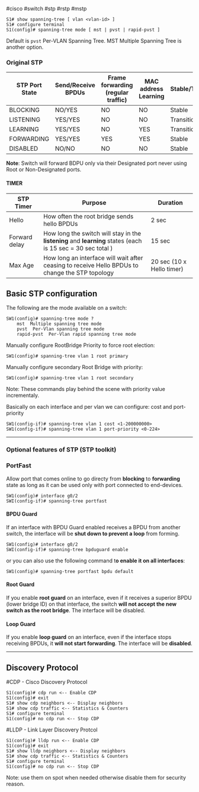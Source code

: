#cisco #switch #stp #rstp #mstp

```
S1# show spanning-tree [ vlan <vlan-id> ]
S1# configure terminal
S1(config)# spanning-tree mode [ mst | pvst | rapid-pvst ]
```

Default is `pvst` Per-VLAN Spanning Tree. MST Multiple Spanning Tree is another option.


### Original STP

| STP Port State | Send/Receive BPDUs | Frame forwarding (regular traffic) | MAC address Learning | Stable/Transitional |
| --- | --- | --- | --- | --- |
| BLOCKING | NO/YES | NO | NO | Stable |
| LISTENING | YES/YES | NO | NO | Transitional |
| LEARNING | YES/YES | NO | YES | Transitional |
| FORWARDING | YES/YES | YES | YES | Stable |
| DISABLED | NO/NO | NO | NO | Stable |

**Note**: Switch will forward BDPU only via their Designated port never using Root or Non-Designated ports.

#### TIMER

| STP Timer | Purpose | Duration |
| --- | --- | --- |
| Hello | How often the root bridge sends hello BPDUs | 2 sec |
| Forward delay | How long the switch will stay in the **listening** and **learning** states (each is 15 sec = 30 sec total ) | 15 sec |
| Max Age | How long an interface will wait after ceasing to receive Hello BPDUs to change the STP topology | 20 sec (10 x Hello timer) |

## Basic STP configuration

The following are the mode available on a switch:
```
SW1(config)# spanning-tree mode ?
	mst  Multiple spanning tree mode
	pvst  Per-Vlan spanning tree mode
	rapid-pvst  Per-Vlan rapid spanning tree mode
```

Manually configure RootBridge Priority to force root election:
```
SW1(config)# spanning-tree vlan 1 root primary
```

Manually configure secondary Root Bridge with priority:
```
SW1(config)# spanning-tree vlan 1 root secondary
```

Note: These commands play behind the scene with priority value incrementaly.

Basically on each interface and per vlan we can configure: cost and port-priority
```
SW1(config-if)# spanning-tree vlan 1 cost <1-200000000>
SW1(config-if)# spanning-tree vlan 1 port-priority <0-224>
```
---

### Optional features of STP (STP toolkit)

### PortFast 
Allow port that comes online to go directy from **blocking** to **forwarding** state as long as it can be used only with port connected to end-devices.

```
SW1(config)# interface g0/2
SWI(config-if)# spanning-tree portfast
```

#### BPDU Guard
If an interface with BPDU Guard enabled receives a BPDU from another switch, the interface will be **shut down to prevent a loop** from forming.

```
SW1(config)# interface g0/2
SWI(config-if)# spanning-tree bpduguard enable
```

or you can also use the following command t**o enable it on all interfaces**:

```
SW1(config)# spanning-tree portfast bpdu default
```

#### Root Guard
If you enable **root guard** on an interface, even if it receives a superior BPDU (lower bridge ID) on that interface, the switch **will not accept the new switch as the root bridge**. The interface will be disabled.

#### Loop Guard
If you enable **loop guard** on an interface, even if the interface stops receiving BPDUs, it **will not start forwarding**. The interface will be **disabled**.


---

##  Discovery Protocol

#CDP - Cisco Discovery Protocol
```
S1(config)# cdp run <-- Enable CDP
S1(config)# exit
S1# show cdp neighbors <-- Display neighbors
S1# show cdp traffic <-- Statistics & Counters
S1# configure terminal
S1(config)# no cdp run <-- Stop CDP
```

#LLDP - Link Layer Discovery Protcol
```
S1(config)# lldp run <-- Enable CDP
S1(config)# exit
S1# show lldp neighbors <-- Display neighbors
S1# show cdp traffic <-- Statistics & Counters
S1# configure terminal
S1(config)# no cdp run <-- Stop CDP
```

Note: use them on spot when needed otherwise disable them for security reason.